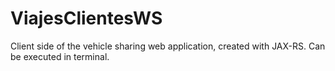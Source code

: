 # ViajesClientesWS
Client side of the vehicle sharing web application, created with JAX-RS. Can be executed in terminal.
